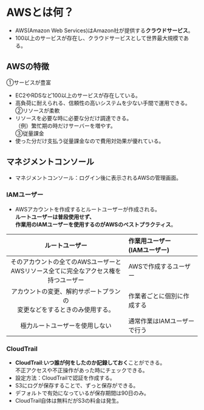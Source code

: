 # AWSとは何？  
* AWS(Amazon Web Services)はAmazon社が提供する**クラウドサービス**。  
* 100以上のサービスが存在し、クラウドサービスとして世界最大規模である。  
## AWSの特徴  
①サービスが豊富  
* EC2やRDSなど100以上のサービスが存在している。  
* 高負荷に耐えられる、信頼性の高いシステムを少ない手間で運用できる。  
②リソースが柔軟  
* リソースを必要な時に必要な分だけ調達できる。  
（例）繁忙期の時だけサーバーを増やす。  
③従量課金  
* 使った分だけ支払う従量課金なので費用対効果が優れている。  
## マネジメントコンソール  
* マネジメントコンソール：ログイン後に表示されるAWSの管理画面。  

### IAMユーザー  
* AWSアカウントを作成するとルートユーザーが作成される。<br>**ルートユーザーは普段使用せず、<br>作業用のIAMユーザーを使用するのがAWSのベストプラクティス**。  

|ルートユーザー|作業用ユーザー<br>(IAMユーザー)|
|:--------:|:-------------------------|
|そのアカウントの全てのAWSユーザーと<br>AWSリソース全てに完全なアクセス権を持つユーザー|AWSで作成するユーザー|
|アカウントの変更、解約サポートプランの<br>変更などをするときのみ使用する。|作業者ごとに個別に作成する|
|極力ルートユーザーを使用しない|通常作業はIAMユーザーで行う|

### CloudTrail  
* **CloudTrail**:**いつ誰が何をしたのか記録しておく**ことができる。<br>不正アクセスや不正操作があった時にチェックできる。  
* 設定方法：CloudTrailで認証を作成する。  
* S3にログが保存することで、ずっと保存ができる。  
* デフォルトで有効になっているが保存期間は90日のみ。  
* CloudTrail自体は無料だがS3の料金は発生。  
